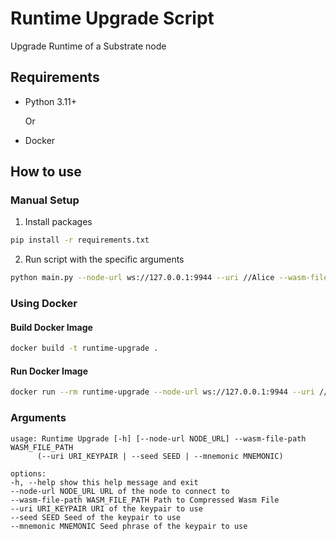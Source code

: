# Runtime Upgrade Script

Upgrade Runtime of a Substrate node

## Requirements

- Python 3.11+

  Or

- Docker

## How to use

### Manual Setup

1. Install packages

```bash
pip install -r requirements.txt
```

2. Run script with the specific arguments

```bash
python main.py --node-url ws://127.0.0.1:9944 --uri //Alice --wasm-file-path /path/to/wasm-file
```

### Using Docker

#### Build Docker Image

```bash
docker build -t runtime-upgrade .
```

#### Run Docker Image

```bash
docker run --rm runtime-upgrade --node-url ws://127.0.0.1:9944 --uri //Alice --wasm-file-path /path/to/wasm-filedoc
```

### Arguments

```
usage: Runtime Upgrade [-h] [--node-url NODE_URL] --wasm-file-path WASM_FILE_PATH
      (--uri URI_KEYPAIR | --seed SEED | --mnemonic MNEMONIC)

options:
-h, --help show this help message and exit
--node-url NODE_URL URL of the node to connect to
--wasm-file-path WASM_FILE_PATH Path to Compressed Wasm File
--uri URI_KEYPAIR URI of the keypair to use
--seed SEED Seed of the keypair to use
--mnemonic MNEMONIC Seed phrase of the keypair to use

```
